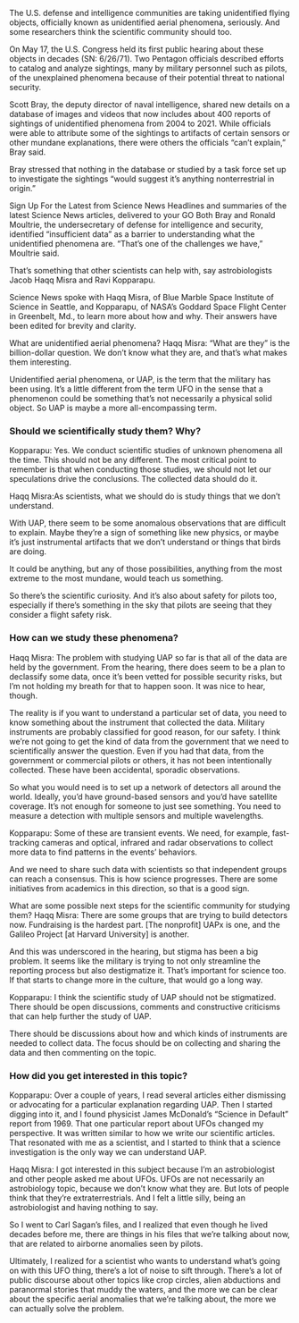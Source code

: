 The U.S. defense and intelligence communities are taking unidentified flying objects, officially known as unidentified aerial phenomena, seriously. And some researchers think the scientific community should too.

On May 17, the U.S. Congress held its first public hearing about these objects in decades (SN: 6/26/71). Two Pentagon officials described efforts to catalog and analyze sightings, many by military personnel such as pilots, of the unexplained phenomena because of their potential threat to national security.

Scott Bray, the deputy director of naval intelligence, shared new details on a database of images and videos that now includes about 400 reports of sightings of unidentified phenomena from 2004 to 2021. While officials were able to attribute some of the sightings to artifacts of certain sensors or other mundane explanations, there were others the officials “can’t explain,” Bray said.

Bray stressed that nothing in the database or studied by a task force set up to investigate the sightings “would suggest it’s anything nonterrestrial in origin.”


Sign Up For the Latest from Science News
Headlines and summaries of the latest Science News articles, delivered to your 
GO
Both Bray and Ronald Moultrie, the undersecretary of defense for intelligence and security, identified “insufficient data” as a barrier to understanding what the unidentified phenomena are. “That’s one of the challenges we have,” Moultrie said.

That’s something that other scientists can help with, say astrobiologists Jacob Haqq Misra and Ravi Kopparapu.

Science News spoke with Haqq Misra, of Blue Marble Space Institute of Science in Seattle, and Kopparapu, of NASA’s Goddard Space Flight Center in Greenbelt, Md., to learn more about how and why. Their answers have been edited for brevity and clarity.

What are unidentified aerial phenomena?
Haqq Misra: “What are they” is the billion-dollar question. We don’t know what they are, and that’s what makes them interesting.

Unidentified aerial phenomena, or UAP, is the term that the military has been using. It’s a little different from the term UFO in the sense that a phenomenon could be something that’s not necessarily a physical solid object. So UAP is maybe a more all-encompassing term.

### Should we scientifically study them? Why?
Kopparapu: Yes. We conduct scientific studies of unknown phenomena all the time. This should not be any different. The most critical point to remember is that when conducting those studies, we should not let our speculations drive the conclusions. The collected data should do it.

 Haqq Misra:As scientists, what we should do is study things that we don’t understand.

With UAP, there seem to be some anomalous observations that are difficult to explain. Maybe they’re a sign of something like new physics, or maybe it’s just instrumental artifacts that we don’t understand or things that birds are doing.

It could be anything, but any of those possibilities, anything from the most extreme to the most mundane, would teach us something.

So there’s the scientific curiosity. And it’s also about safety for pilots too, especially if there’s something in the sky that pilots are seeing that they consider a flight safety risk.

### How can we study these phenomena?
Haqq Misra: The problem with studying UAP so far is that all of the data are held by the government. From the hearing, there does seem to be a plan to declassify some data, once it’s been vetted for possible security risks, but I’m not holding my breath for that to happen soon. It was nice to hear, though.

The reality is if you want to understand a particular set of data, you need to know something about the instrument that collected the data. Military instruments are probably classified for good reason, for our safety. I think we’re not going to get the kind of data from the government that we need to scientifically answer the question. Even if you had that data, from the government or commercial pilots or others, it has not been intentionally collected. These have been accidental, sporadic observations.

So what you would need is to set up a network of detectors all around the world. Ideally, you’d have ground-based sensors and you’d have satellite coverage. It’s not enough for someone to just see something. You need to measure a detection with multiple sensors and multiple wavelengths.

Kopparapu: Some of these are transient events. We need, for example, fast-tracking cameras and optical, infrared and radar observations to collect more data to find patterns in the events’ behaviors.

And we need to share such data with scientists so that independent groups can reach a consensus. This is how science progresses. There are some initiatives from academics in this direction, so that is a good sign.

What are some possible next steps for the scientific community for studying them?
Haqq Misra: There are some groups that are trying to build detectors now. Fundraising is the hardest part. [The nonprofit] UAPx is one, and the Galileo Project [at Harvard University] is another.

And this was underscored in the hearing, but stigma has been a big problem. It seems like the military is trying to not only streamline the reporting process but also destigmatize it. That’s important for science too. If that starts to change more in the culture, that would go a long way.

Kopparapu: I think the scientific study of UAP should not be stigmatized. There should be open discussions, comments and constructive criticisms that can help further the study of UAP.

There should be discussions about how and which kinds of instruments are needed to collect data. The focus should be on collecting and sharing the data and then commenting on the topic.

### How did you get interested in this topic?
Kopparapu: Over a couple of years, I read several articles either dismissing or advocating for a particular explanation regarding UAP. Then I started digging into it, and I found physicist James McDonald’s “Science in Default” report from 1969. That one particular report about UFOs changed my perspective. It was written similar to how we write our scientific articles. That resonated with me as a scientist, and I started to think that a science investigation is the only way we can understand UAP.

Haqq Misra: I got interested in this subject because I’m an astrobiologist and other people asked me about UFOs. UFOs are not necessarily an astrobiology topic, because we don’t know what they are. But lots of people think that they’re extraterrestrials. And I felt a little silly, being an astrobiologist and having nothing to say.

So I went to Carl Sagan’s files, and I realized that even though he lived decades before me, there are things in his files that we’re talking about now, that are related to airborne anomalies seen by pilots.

Ultimately, I realized for a scientist who wants to understand what’s going on with this UFO thing, there’s a lot of noise to sift through. There’s a lot of public discourse about other topics like crop circles, alien abductions and paranormal stories that muddy the waters, and the more we can be clear about the specific aerial anomalies that we’re talking about, the more we can actually solve the problem.

